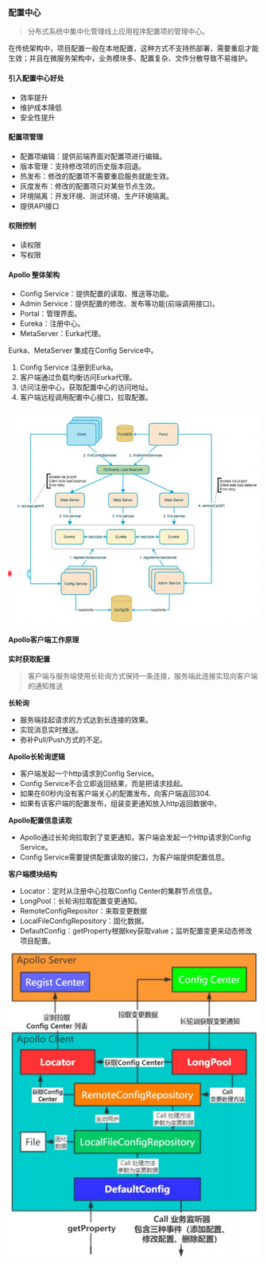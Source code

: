### 配置中心

>  分布式系统中集中化管理线上应用程序配置项的管理中心。

在传统架构中，项目配置一般在本地配置，这种方式不支持热部署，需要重启才能生效；并且在微服务架构中，业务模块多、配置复杂、文件分散导致不易维护。

#### 引入配置中心好处

* 效率提升
* 维护成本降低
* 安全性提升

#### 配置项管理

* 配置项编辑：提供前端界面对配置项进行编辑。
* 版本管理：支持修改项的历史版本回退。
* 热发布：修改的配置项不需要重启服务就能生效。
* 灰度发布：修改的配置项只对某些节点生效。
* 环境隔离：开发环境、测试环境、生产环境隔离。
* 提供API接口

#### 权限控制

* 读权限
* 写权限

#### Apollo 整体架构

* Config Service：提供配置的读取、推送等功能。
* Admin Service：提供配置的修改、发布等功能(前端调用接口)。
* Portal：管理界面。
* Eureka：注册中心。
* MetaServer：Eurka代理。

Eurka、MetaServer 集成在Config Service中。

1. Config Service 注册到Eurka。
2. 客户端通过负载均衡访问Eurka代理。
3. 访问注册中心，获取配置中心的访问地址。
4. 客户端远程调用配置中心接口，拉取配置。

![](../images/config/1.png)

#### Apollo客户端工作原理

**实时获取配置**

>  客户端与服务端使用长轮询方式保持一条连接，服务端此连接实现向客户端的通知推送

**长轮询**

* 服务端挂起请求的方式达到长连接的效果。
* 实现消息实时推送。
* 弥补Pull/Push方式的不足。

**Apollo长轮询逻辑**

* 客户端发起一个http请求到Config Service。
* Config Service不会立即返回结果，而是把请求挂起。
* 如果在60秒内没有客户端关心的配置发布，向客户端返回304.
* 如果有该客户端的配置发布，组装变更通知放入http返回数据中。

**Apollo配置信息读取**

* Apollo通过长轮询拉取到了变更通知，客户端会发起一个Http请求到Config Service。
* Config Service需要提供配置读取的接口，为客户端提供配置信息。

**客户端模块结构**

* Locator：定时从注册中心拉取Config Center的集群节点信息。
* LongPool：长轮询拉取配置变更通知。
* RemoteConfigRepositor：来取变更数据
* LocalFileConfigRepository：固化数据。
* DefaultConfig：getProperty根据key获取value；监听配置变更来动态修改项目配置。

![](../images/config/2.png)











